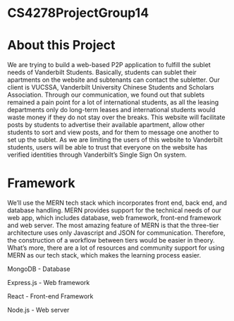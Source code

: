 # CS4278ProjectGroup14
# About this Project
We are trying to build a web-based P2P application to fulfill the sublet needs of Vanderbilt Students. Basically, students can sublet their apartments on the website and subtenants can contact the subletter. Our client is VUCSSA, Vanderbilt University Chinese Students and Scholars Association. Through our communication, we found out that sublets remained a pain point for a lot of international students, as all the leasing departments only do long-term leases and international students would waste money if they do not stay over the breaks. This website will facilitate posts by students to advertise their available apartment, allow other students to sort and view posts, and for them to message one another to set up the sublet. As we are limiting the users of this website to Vanderbilt students, users will be able to trust that everyone on the website has verified identities through Vanderbilt’s Single Sign On system.

# Framework
We’ll use the MERN tech stack which incorporates front end, back end, and database handling. MERN provides support for the technical needs of our web app, which includes database, web framework, front-end framework and web server. The most amazing feature of MERN is that the three-tier architecture uses only Javascript and JSON for communication. Therefore, the construction of a workflow between tiers would be easier in theory. What’s more, there are a lot of resources and community support for using MERN as our tech stack, which makes the learning process easier. 



MongoDB - Database

Express.js - Web framework

React - Front-end Framework

Node.js - Web server
